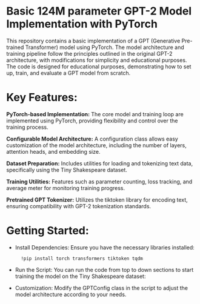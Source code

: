 # Basic 124M parameter GPT-2 Model Implementation with PyTorch

This repository contains a basic implementation of a GPT (Generative Pre-trained Transformer) model using PyTorch. The model architecture and training pipeline follow the principles outlined in the original GPT-2 architecture, with modifications for simplicity and educational purposes. The code is designed for educational purposes, demonstrating how to set up, train, and evaluate a GPT model from scratch.

# Key Features:

**PyTorch-based Implementation:** The core model and training loop are implemented using PyTorch, providing flexibility and control over the training process.

**Configurable Model Architecture:** A configuration class allows easy customization of the model architecture, including the number of layers, attention heads, and embedding size.

**Dataset Preparation:** Includes utilities for loading and tokenizing text data, specifically using the Tiny Shakespeare dataset.

**Training Utilities:** Features such as parameter counting, loss tracking, and average meter for monitoring training progress.

**Pretrained GPT Tokenizer:** Utilizes the tiktoken library for encoding text, ensuring compatibility with GPT-2 tokenization standards.


# Getting Started:
- Install Dependencies: Ensure you have the necessary libraries installed:

        !pip install torch transformers tiktoken tqdm

- Run the Script: You can run the code from top to down sections to start training the model on the Tiny Shakespeare dataset:

- Customization: Modify the GPTConfig class in the script to adjust the model architecture according to your needs.
